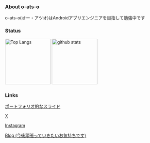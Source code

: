 ### About o-ats-o
o-ats-o(オー・アツオ)はAndroidアプリエンジニアを目指して勉強中です

### Status
<p align="left"> 
  <img alt="Top Langs" height="150px" src="https://github-readme-stats.vercel.app/api/top-langs/?username=o-ats-o&count_private=true&layout=donut&show_icons=true&theme=highcontrast&title_color=FF877D" />
  <img alt="github stats" height="150px" src="https://github-readme-stats.vercel.app/api?username=o-ats-o&count_private=true&theme=highcontrast&title_color=FF877D" />
</p>

### Links
[ポートフォリオ的なスライド](https://drive.google.com/file/d/1lGVJVINIphYEX1FtSI36R0MGXA-QA2jK/view?usp=drive_link)

[X](https://twitter.com/o_ats_o)

[Instagram](https://www.instagram.com/k_a_0214_/)

[Blog (今後頑張っていきたいお気持ちです)](https://sizu.me/o_ats_o)
